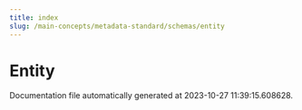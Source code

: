 ```yaml
---
title: index
slug: /main-concepts/metadata-standard/schemas/entity
---
```


# Entity

Documentation file automatically generated at 2023-10-27 11:39:15.608628.
